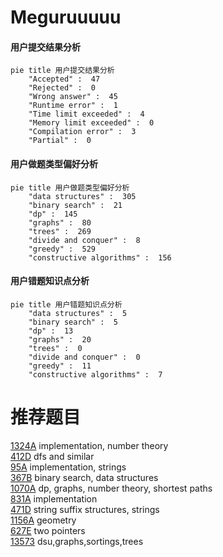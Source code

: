 # Meguruuuuu

<!-- tabs:start -->



#### **用户提交结果分析**

```mermaid
pie title 用户提交结果分析
    "Accepted" :  47
    "Rejected" :  0
    "Wrong answer" :  45
    "Runtime error" :  1
    "Time limit exceeded" :  4
    "Memory limit exceeded" :  0
    "Compilation error" :  3
    "Partial" :  0
```

#### **用户做题类型偏好分析**

```mermaid
pie title 用户做题类型偏好分析
    "data structures" :  305
    "binary search" :  21
    "dp" :  145
    "graphs" :  80
    "trees" :  269
    "divide and conquer" :  8
    "greedy" :  529
    "constructive algorithms" :  156
```
#### **用户错题知识点分析**

```mermaid
pie title 用户错题知识点分析
    "data structures" :  5
    "binary search" :  5
    "dp" :  13
    "graphs" :  20
    "trees" :  0
    "divide and conquer" :  0
    "greedy" :  11
    "constructive algorithms" :  7
```



<!-- tabs:end -->
# 推荐题目
[1324A](https://codeforces.com/contest/1324/problem/A)		implementation,
                        number theory		  
[412D](https://codeforces.com/contest/412/problem/D)		dfs and similar		  
[95A](https://codeforces.com/contest/95/problem/A)		implementation,
                        strings		  
[367B](https://codeforces.com/contest/367/problem/B)		binary search,
                        data structures		  
[1070A](https://codeforces.com/contest/1070/problem/A)		dp,
                        graphs,
                        number theory,
                        shortest paths		  
[831A](https://codeforces.com/contest/831/problem/A)		implementation		  
[471D](https://codeforces.com/contest/471/problem/D)		string suffix structures,
                        strings		  
[1156A](https://codeforces.com/contest/1156/problem/A)		geometry		  
[627E](https://codeforces.com/contest/627/problem/E)		two pointers		  
[13573](https://codeforces.com/contest/1357/problem/3)		dsu,graphs,sortings,trees		  
